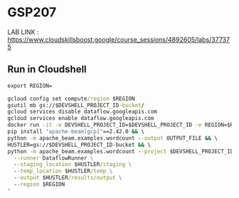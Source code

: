 # GSP207

LAB LINK : https://www.cloudskillsboost.google/course_sessions/4892605/labs/377375

## Run in Cloudshell

```cmd
export REGION=
```

```cmd
gcloud config set compute/region $REGION
gsutil mb gs://$DEVSHELL_PROJECT_ID-bucket/
gcloud services disable dataflow.googleapis.com
gcloud services enable dataflow.googleapis.com
docker run -it -e DEVSHELL_PROJECT_ID=$DEVSHELL_PROJECT_ID -e REGION=$REGION python:3.9 /bin/bash -c '
pip install "apache-beam[gcp]"==2.42.0 && \
python -m apache_beam.examples.wordcount --output OUTPUT_FILE && \
HUSTLER=gs://$DEVSHELL_PROJECT_ID-bucket && \
python -m apache_beam.examples.wordcount --project $DEVSHELL_PROJECT_ID \
  --runner DataflowRunner \
  --staging_location $HUSTLER/staging \
  --temp_location $HUSTLER/temp \
  --output $HUSTLER/results/output \
  --region $REGION
'
```
